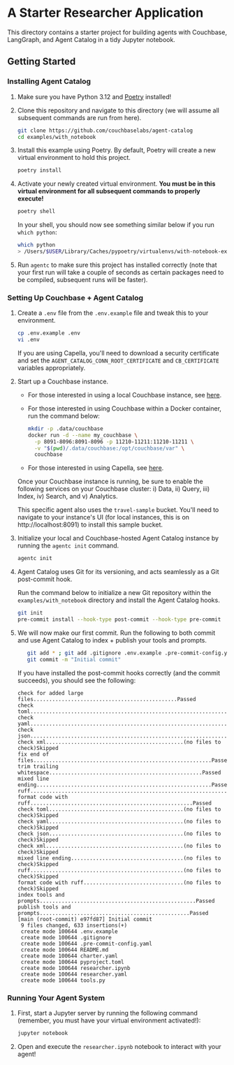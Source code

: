 # A Starter Researcher Application

This directory contains a starter project for building agents with Couchbase, LangGraph, and Agent Catalog in a tidy
Jupyter notebook.

## Getting Started

### Installing Agent Catalog

1. Make sure you have Python 3.12 and [Poetry](https://python-poetry.org/docs/#installation) installed!
2. Clone this repository and navigate to this directory (we will assume all subsequent commands are run from here).

   ```bash
   git clone https://github.com/couchbaselabs/agent-catalog
   cd examples/with_notebook
   ```

3. Install this example using Poetry.
   By default, Poetry will create a new virtual environment to hold this project.
   ```bash
   poetry install
   ```

4. Activate your newly created virtual environment.
   **You must be in this virtual environment for all subsequent commands to properly execute!**

   ```bash
   poetry shell
   ```

   In your shell, you should now see something similar below if you run `which python`:
   ```bash
   which python
   > /Users/$USER/Library/Caches/pypoetry/virtualenvs/with-notebook-example-gJ1RHvkw-py3.12/bin/python
   ```

5. Run `agentc` to make sure this project has installed correctly (note that your first run will take a couple of
   seconds as certain packages need to be compiled, subsequent runs will be faster).

### Setting Up Couchbase + Agent Catalog


1. Create a `.env` file from the `.env.example` file and tweak this to your environment.

   ```bash
   cp .env.example .env
   vi .env
   ```

   If you are using Capella, you'll need to download a security certificate and set the
   `AGENT_CATALOG_CONN_ROOT_CERTIFICATE` and `CB_CERTIFICATE` variables appropriately.

2. Start up a Couchbase instance.

   - For those interested in using a local Couchbase instance, see
     [here](https://docs.couchbase.com/server/current/install/install-intro.html).

   - For those interested in using Couchbase within a Docker container, run the command below:

       ```bash
       mkdir -p .data/couchbase
       docker run -d --name my_couchbase \
         -p 8091-8096:8091-8096 -p 11210-11211:11210-11211 \
         -v "$(pwd)/.data/couchbase:/opt/couchbase/var" \
         couchbase
       ```

   - For those interested in using Capella, see [here](https://cloud.couchbase.com/sign-up).

   Once your Couchbase instance is running, be sure to enable the following services on your Couchbase cluster:
   i) Data, ii) Query, iii) Index, iv) Search, and v) Analytics.

   This specific agent also uses the `travel-sample` bucket.
   You'll need to navigate to your instance's UI (for local instances, this is on http://localhost:8091) to install
   this sample bucket.

3. Initialize your local and Couchbase-hosted Agent Catalog instance by running the `agentc init` command.

   ```bash
   agentc init
   ```

4. Agent Catalog uses Git for its versioning, and acts seamlessly as a Git post-commit hook.

   Run the command below to initialize a new Git repository within the `examples/with_notebook` directory and install
   the Agent Catalog hooks.

   ```bash
   git init
   pre-commit install --hook-type post-commit --hook-type pre-commit
   ```

5. We will now make our first commit.
   Run the following to both commit and use Agent Catalog to index + publish your tools and prompts.

   ```bash
      git add * ; git add .gitignore .env.example .pre-commit-config.yaml
      git commit -m "Initial commit"
   ```

   If you have installed the post-commit hooks correctly (and the commit succeeds), you should see the following:

   ```text
   check for added large files..............................................Passed
   check toml...............................................................Passed
   check yaml...............................................................Passed
   check json...............................................................Passed
   check xml............................................(no files to check)Skipped
   fix end of files.........................................................Passed
   trim trailing whitespace.................................................Passed
   mixed line ending........................................................Passed
   ruff.....................................................................Passed
   format code with ruff....................................................Passed
   check toml...........................................(no files to check)Skipped
   check yaml...........................................(no files to check)Skipped
   check json...........................................(no files to check)Skipped
   check xml............................................(no files to check)Skipped
   mixed line ending....................................(no files to check)Skipped
   ruff.................................................(no files to check)Skipped
   format code with ruff................................(no files to check)Skipped
   index tools and prompts..................................................Passed
   publish tools and prompts................................................Passed
   [main (root-commit) e97fd87] Initial commit
    9 files changed, 633 insertions(+)
    create mode 100644 .env.example
    create mode 100644 .gitignore
    create mode 100644 .pre-commit-config.yaml
    create mode 100644 README.md
    create mode 100644 charter.yaml
    create mode 100644 pyproject.toml
    create mode 100644 researcher.ipynb
    create mode 100644 researcher.yaml
    create mode 100644 tools.py
   ```

### Running Your Agent System

1. First, start a Jupyter server by running the following command (remember, you must have your virtual environment
   activated!):

   ```bash
   jupyter notebook
   ```

2. Open and execute the `researcher.ipynb` notebook to interact with your agent!

